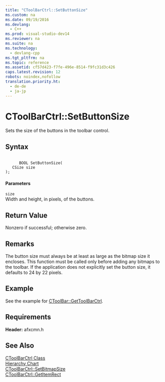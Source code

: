 ```yaml
---
title: "CToolBarCtrl::SetButtonSize"
ms.custom: na
ms.date: 09/19/2016
ms.devlang: 
  - C++
ms.prod: visual-studio-dev14
ms.reviewer: na
ms.suite: na
ms.technology: 
  - devlang-cpp
ms.tgt_pltfrm: na
ms.topic: reference
ms.assetid: cf57d423-f7fe-496e-8514-f9fc31d3c426
caps.latest.revision: 12
robots: noindex,nofollow
translation.priority.ht: 
  - de-de
  - ja-jp
---
```

# CToolBarCtrl::SetButtonSize
Sets the size of the buttons in the toolbar control.  
  
## Syntax  
  
```  
  
      BOOL SetButtonSize(  
   CSize size   
);  
```  
  
#### Parameters  
 `size`  
 Width and height, in pixels, of the buttons.  
  
## Return Value  
 Nonzero if successful; otherwise zero.  
  
## Remarks  
 The button size must always be at least as large as the bitmap size it encloses. This function must be called only before adding any bitmaps to the toolbar. If the application does not explicitly set the button size, it defaults to 24 by 22 pixels.  
  
## Example  
 See the example for [CToolBar::GetToolBarCtrl](../vs140/CToolBar--GetToolBarCtrl.md).  
  
## Requirements  
 **Header:** afxcmn.h  
  
## See Also  
 [CToolBarCtrl Class](../vs140/CToolBarCtrl-Class.md)   
 [Hierarchy Chart](../vs140/Hierarchy-Chart.md)   
 [CToolBarCtrl::SetBitmapSize](../vs140/CToolBarCtrl--SetBitmapSize.md)   
 [CToolBarCtrl::GetItemRect](../vs140/CToolBarCtrl--GetItemRect.md)